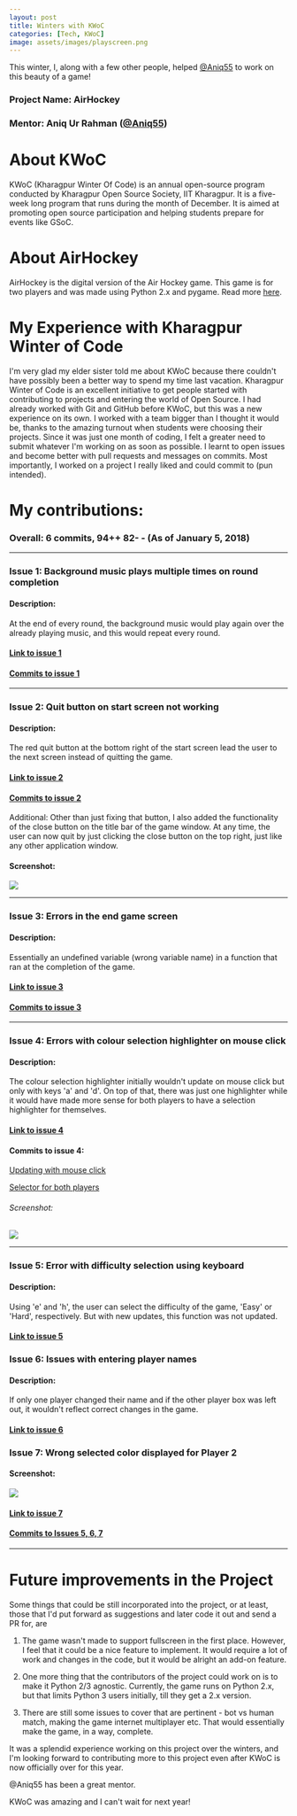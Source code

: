 ```yaml
---
layout: post
title: Winters with KWoC
categories: [Tech, KWoC]
image: assets/images/playscreen.png
---
```


This winter, I, along with a few other people, helped [@Aniq55] to work on this beauty of a game!

### Project Name: AirHockey
### Mentor: Aniq Ur Rahman ([@Aniq55])
[@Aniq55]: https://github.com/Aniq55

# About KWoC
KWoC (Kharagpur Winter Of Code) is an annual open-source program conducted by Kharagpur Open Source Society, IIT Kharagpur. It is a five-week long program that runs during the month of December. It is aimed at promoting open source participation and helping students prepare for events like GSoC.

# About AirHockey
AirHockey is the digital version of the Air Hockey game. This game is for two players and was made using Python 2.x and pygame. Read more [here].

[here]: https://github.com/NITDgpOS/AirHockey#about-air-hockey

# My Experience with Kharagpur Winter of Code

I'm very glad my elder sister told me about KWoC because there couldn't have possibly been a better way to spend my time last vacation. Kharagpur Winter of Code is an excellent initiative to get people started with contributing to projects and entering the world of Open Source. I had already worked with Git and GitHub before KWoC, but this was a new experience on its own. I worked with a team bigger than I thought it would be, thanks to the amazing turnout when students were choosing their projects. Since it was just one month of coding, I felt a greater need to submit whatever I'm working on as soon as possible. I learnt to open issues and become better with pull requests and messages on commits. Most importantly, I worked on a project I really liked and could commit to (pun intended). 

# My contributions:
### Overall: 6 commits, 94++ 82- - (As of January 5, 2018)
---
### Issue 1: Background music plays multiple times on round completion

#### Description: 
At the end of every round, the background music would play again over the already playing music, and this would repeat every round.
#### [Link to issue 1]
[Link to issue 1]: https://github.com/NITDgpOS/AirHockey/issues/97
#### [Commits to issue 1]
[Commits to issue 1]: https://github.com/NITDgpOS/AirHockey/pull/106

---

### Issue 2: Quit button on start screen not working 

#### Description: 
The red quit button at the bottom right of the start screen lead the user to the next screen instead of quitting the game.
#### [Link to issue 2] 
[Link to issue 2]: https://github.com/NITDgpOS/AirHockey/issues/145
#### [Commits to issue 2] 
[Commits to issue 2]: https://github.com/NITDgpOS/AirHockey/pull/148
Additional: Other than just fixing that button, I also added the functionality of the close button on the title bar of the game window. At any time, the user can now quit by just clicking the close button on the top right, just like any other application window.
#### Screenshot: 

![](../../assets/images/quit.png)

---

### Issue 3: Errors in the end game screen

#### Description: 
Essentially an undefined variable (wrong variable name) in a function that ran at the completion of the game.
#### [Link to issue 3] 
[Link to issue 3]: https://github.com/NITDgpOS/AirHockey/issues/147
    
#### [Commits to issue 3] 
[Commits to issue 3]: https://github.com/NITDgpOS/AirHockey/pull/149

---

### Issue 4: Errors with colour selection highlighter on mouse click

#### Description:
The colour selection highlighter initially wouldn't update on mouse click but only with keys 'a' and 'd'.  On top of that, there was just one highlighter while it would have made more sense for both players to have a selection highlighter for themselves.
#### [Link to issue 4]
[Link to issue 4]:https://github.com/NITDgpOS/AirHockey/issues/162

#### Commits to issue 4:
[Updating with mouse click]

[Updating with mouse click]: https://github.com/NITDgpOS/AirHockey/pull/156

[Selector for both players]

[Selector for both players]: https://github.com/NITDgpOS/AirHockey/pull/167

###### Screenshot:

![](../../assets/images/startscreen.png)

---

### Issue 5: Error with difficulty selection using keyboard 

#### Description:
Using 'e' and 'h', the user can select the difficulty of the game, 'Easy' or 'Hard', respectively. But with new updates, this function was not updated.
#### [Link to issue 5]
[Link to issue 5]: https://github.com/NITDgpOS/AirHockey/issues/187

### Issue 6: Issues with entering player names

#### Description: 
If only one player changed their name and if the other player box was left out, it wouldn't reflect correct changes in the game.
#### [Link to issue 6]
[Link to issue 6]: https://github.com/NITDgpOS/AirHockey/issues/186

### Issue 7: Wrong selected color displayed for Player 2

#### Screenshot:
![](../../assets/images/error.png)

#### [Link to issue 7]
[Link to issue 7]: https://github.com/NITDgpOS/AirHockey/issues/188

#### [Commits to Issues 5, 6, 7] 
[Commits to Issues 5, 6, 7]: https://github.com/NITDgpOS/AirHockey/pull/189

---

# Future improvements in the Project

Some things that could be still incorporated into the project, or at least, those that I'd put forward as suggestions and later code it out and send a PR for, are

1. The game wasn't made to support fullscreen in the first place. However, I feel that it could be a nice feature to implement. It would require a lot of work and changes in the code, but it would be alright an add-on feature. 

2. One more thing that the contributors of the project could work on is to make it Python 2/3 agnostic. Currently, the game runs on Python 2.x, but that limits Python 3 users initially, till they get a 2.x version.

3. There are still some issues to cover that are pertinent - bot vs human match, making the game internet multiplayer etc. That would essentially make the game, in a way, complete.
    
It was a splendid experience working on this project over the winters, and I'm looking forward to contributing more to this project even after KWoC is now officially over for this year.

@Aniq55 has been a great mentor. 

KWoC was amazing and I can't wait for next year!
